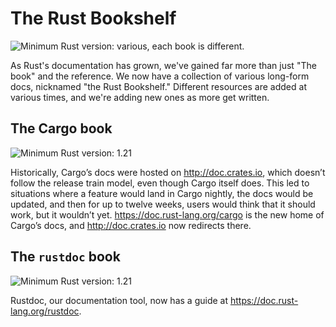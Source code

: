 # The Rust Bookshelf

![Minimum Rust version: various](https://img.shields.io/badge/Minimum%20Rust%20Version-various-brightgreen.svg), each book is different.

As Rust's documentation has grown, we've gained far more than just "The book"
and the reference. We now have a collection of various long-form docs,
nicknamed "the Rust Bookshelf." Different resources are added at various
times, and we're adding new ones as more get written.

## The Cargo book

![Minimum Rust version: 1.21](https://img.shields.io/badge/Minimum%20Rust%20Version-1.21-brightgreen.svg)

Historically, Cargo’s docs were hosted on <http://doc.crates.io>, which
doesn’t follow the release train model, even though Cargo itself does. This
led to situations where a feature would land in Cargo nightly, the docs would
be updated, and then for up to twelve weeks, users would think that it should
work, but it wouldn’t yet. <https://doc.rust-lang.org/cargo> is the new home
of Cargo’s docs, and <http://doc.crates.io> now redirects there.

## The `rustdoc` book

![Minimum Rust version: 1.21](https://img.shields.io/badge/Minimum%20Rust%20Version-1.21-brightgreen.svg)

Rustdoc, our documentation tool, now has a guide at <https://doc.rust-lang.org/rustdoc>.